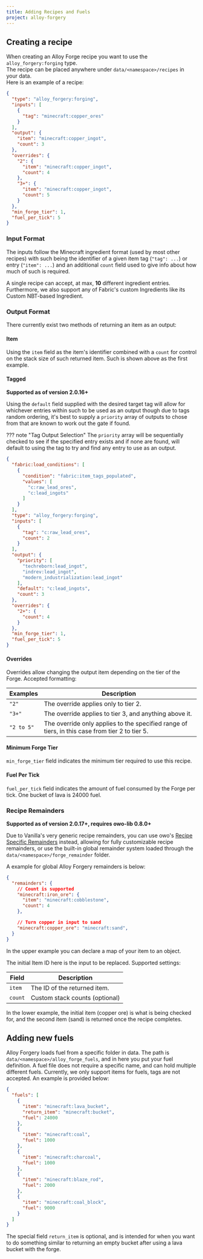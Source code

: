```yaml
---
title: Adding Recipes and Fuels
project: alloy-forgery
---
```


## Creating a recipe
When creating an Alloy Forge recipe you want to use the `alloy_forgery:forging` type.  
The recipe can be placed anywhere under `data/<namespace>/recipes` in your data.  
Here is an example of a recipe:  

```JSON title="copper_ingots_from_ore.json"
{
  "type": "alloy_forgery:forging",
  "inputs": [
    {
      "tag": "minecraft:copper_ores"
    }
  ],
  "output": {
    "item": "minecraft:copper_ingot",
    "count": 3
  },
  "overrides": {
    "2": {
      "item": "minecraft:copper_ingot",
      "count": 4
    },
    "3+": {
      "item": "minecraft:copper_ingot",
      "count": 5
    }
  },
  "min_forge_tier": 1,
  "fuel_per_tick": 5
}
```

### Input Format
The inputs follow the Minecraft ingredient format (used by most other recipes) with such being the identifier of a given item tag (`"tag": ...`) or entry (`"item": ...`) and an additional `count` field used to give info about how much of such is required. 

A single recipe can accept, at max, **10** different ingredient entries. Furthermore, we also support any of Fabric's custom Ingredients like its Custom NBT-based Ingredient.

### Output Format

There currently exist two methods of returning an item as an output:

#### **Item**  
  Using the `item` field as the item's identifier combined with a `count` for control on the stack size of such returned item. Such is shown above as the first example.

#### **Tagged**   
  **Supported as of version 2.0.16+**

  Using the `default` field supplied with the desired target tag will allow for whichever entries within such to be used as an output though due to tags random ordering, it's best to supply a `priority` array of outputs to chose from that are known to work out the gate if found. 

??? note "Tag Output Selection"
    The `priority` array will be sequentially checked to see if the specified entry exists and if none are found, will default to using the tag to try and find any entry to use as an output.

```JSON title="lead_ingots_from_raw_ore.json"
{
  "fabric:load_conditions": [
    {
      "condition": "fabric:item_tags_populated",
      "values": [
        "c:raw_lead_ores",
        "c:lead_ingots"
      ]
    }
  ],
  "type": "alloy_forgery:forging",
  "inputs": [
    {
      "tag": "c:raw_lead_ores",
      "count": 2
    }
  ],
  "output": {
    "priority": [
      "techreborn:lead_ingot",
      "indrev:lead_ingot",
      "modern_industrialization:lead_ingot"
    ],
    "default": "c:lead_ingots",
    "count": 3
  },
  "overrides": {
    "2+": {
      "count": 4
    }
  },
  "min_forge_tier": 1,
  "fuel_per_tick": 5
}
```

#### Overrides
Overrides allow changing the output item depending on the tier of the Forge. Accepted formatting: 

| Examples   | Description                                                                                    |
|------------|------------------------------------------------------------------------------------------------|
| `"2"`      | The override applies only to tier 2.                                                           |
| `"3+"`     | The override applies to tier 3, and anything above it.                                         |
| `"2 to 5"` | The override only applies to the specified range of tiers, in this case from tier 2 to tier 5. |

#### Minimum Forge Tier
`min_forge_tier` field indicates the minimum tier required to use this recipe.

#### Fuel Per Tick
`fuel_per_tick` field indicates the amount of fuel consumed by the Forge per tick. One bucket of lava is 24000 fuel.

### Recipe Remainders
**Supported as of version 2.0.17+, requires owo-lib 0.8.0+**

Due to Vanilla's very generic recipe remainders, you can use owo's [Recipe Specific Remainders](../owo/recipe-remainders.md) instead, allowing for fully customizable recipe remainders, or use the built-in global remainder system loaded through the `data/<namespace>/forge_remainder` folder.

A example for global Alloy Forgery remainders is below:
```JSON
{
  "remainders": {
    // Count is supported
    "minecraft:iron_ore": {
      "item": "minecraft:cobblestone",
      "count": 4
    },

    // Turn copper in input to sand
    "minecraft:copper_ore": "minecraft:sand",
  }
}
```

In the upper example you can declare a map of your item to an object. 

The initial Item ID here is the input to be replaced. Supported settings:

| Field   | Description                    |
|---------|--------------------------------|
| `item`  | The ID of the returned item.   |
| `count` | Custom stack counts (optional) |

In the lower example, the initial item (copper ore) is what is being checked for, and the second item (sand) is returned once the recipe completes.

## Adding new fuels  
Alloy Forgery loads fuel from a specific folder in data. The path is `data/<namespace>/alloy_forge_fuels`, and in here you put your fuel definition. A fuel file does not require a specific name, and can hold multiple different fuels. Currently, we only support items for fuels, tags are not accepted. An example is provided below: 

```JSON
{
  "fuels": [
    {
      "item": "minecraft:lava_bucket",
      "return_item": "minecraft:bucket",
      "fuel": 24000
    },
    {
      "item": "minecraft:coal",
      "fuel": 1000
    },
    {
      "item": "minecraft:charcoal",
      "fuel": 1000
    },
    {
      "item": "minecraft:blaze_rod",
      "fuel": 2000
    },
    {
      "item": "minecraft:coal_block",
      "fuel": 9000
    }
  ]
}
```  
The special field `return_item` is optional, and is intended for when you want to do something similar to returning an empty bucket after using a lava bucket with the forge.